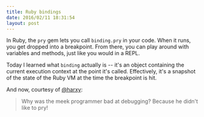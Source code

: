 ```yaml
---
title: Ruby bindings
date: 2016/02/11 18:31:54
layout: post
---
```


In Ruby, the `pry` gem lets you call `binding.pry` in your code. When it runs, you get dropped into a breakpoint. From there, you can play around with variables and methods, just like you would in a REPL.

Today I learned what `binding` actually is -- it's an object containing the current execution context at the point it's called. Effectively, it's a snapshot of the state of the Ruby VM at the time the breakpoint is hit.

And now, courtesy of [@harxy](http://twitter.com/harxy):

> Why was the meek programmer bad at debugging? Because he didn't like to pry!
